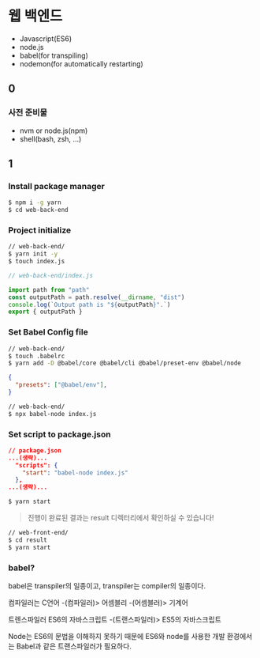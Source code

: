 # 웹 백엔드

- Javascript(ES6)  
- node.js  
- babel(for transpiling)  
- nodemon(for automatically restarting)  

## 0

### 사전 준비물  

- nvm or node.js(npm)  
- shell(bash, zsh, ...)  

## 1

### Install package manager

```bash
$ npm i -g yarn  
$ cd web-back-end  
```

### Project initialize  

```bash
// web-back-end/  
$ yarn init -y  
$ touch index.js  
```

```javascript
// web-back-end/index.js

import path from "path"  
const outputPath = path.resolve(__dirname, "dist")  
console.log(`Output path is "${outputPath}".`)  
export { outputPath }  
```

### Set Babel Config file  

```bash  
// web-back-end/  
$ touch .babelrc  
$ yarn add -D @babel/core @babel/cli @babel/preset-env @babel/node  
```

```json
{  
  "presets": ["@babel/env"],  
}  
```

```bash
// web-back-end/  
$ npx babel-node index.js  
```

### Set script to package.json

```json
// package.json
...(생략)...  
  "scripts": {
    "start": "babel-node index.js"  
  },
...(생략)...  
```

```bash
$ yarn start
```

> 진행이 완료된 결과는 result 디렉터리에서 확인하실 수 있습니다!

```bash
// web-front-end/  
$ cd result
$ yarn start
```

### babel?

babel은 transpiler의 일종이고, transpiler는 compiler의 일종이다. 

컴파일러는 C언어 -(컴파일러)> 어셈블리 -(어셈블러)> 기계어

트렌스파일러 ES6의 자바스크립트 -(트랜스파일러)> ES5의 자바스크립트

Node는 ES6의 문법을 이해하지 못하기 때문에 ES6와 node를 사용한 개발 환경에서는 Babel과 같은 트랜스파일러가 필요하다.